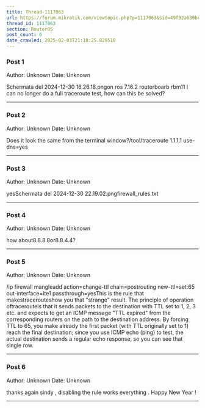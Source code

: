 ```yaml
---
title: Thread-1117063
url: https://forum.mikrotik.com/viewtopic.php?p=1117063&sid=49f92a630bc7970d8ca50523be880e8f#p1117063
thread_id: 1117063
section: RouterOS
post_count: 6
date_crawled: 2025-02-03T21:18:25.829510
---
```


### Post 1
Author: Unknown
Date: Unknown

Schermata del 2024-12-30 16.26.18.pngon ros 7.16.2 routerboarb rbm11 I can no longer do a full traceroute test, how can this be solved?

---
### Post 2
Author: Unknown
Date: Unknown

Does it look the same from the terminal window?/tool/traceroute 1.1.1.1 use-dns=yes

---
### Post 3
Author: Unknown
Date: Unknown

yesSchermata del 2024-12-30 22.19.02.pngfirewall_rules.txt

---
### Post 4
Author: Unknown
Date: Unknown

how about8.8.8.8or8.8.4.4?

---
### Post 5
Author: Unknown
Date: Unknown

/ip firewall mangleadd action=change-ttl chain=postrouting new-ttl=set:65 out-interface=lte1 passthrough=yesThis is the rule that makestracerouteshow you that "strange" result. The principle of operation oftracerouteis that it sends packets to the destination with TTL set to 1, 2, 3 etc. and expects to get an ICMP message "TTL expired" from the corresponding routers on the path to the destination address. By forcing TTL to 65, you make already the first packet (with TTL originally set to 1) reach the final destination; since you use ICMP echo (ping) to test, the actual destination sends a regular echo response, so you can see that single row.

---
### Post 6
Author: Unknown
Date: Unknown

thanks again sindy , disabling the rule works everything . Happy New Year !

---
